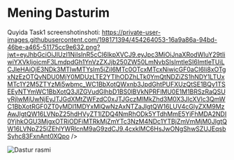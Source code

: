# Mening Dasturim

Quyida Task1 screenshotinshoti:
https://private-user-images.githubusercontent.com/198171394/454264053-16a9a86a-94bd-46be-a465-51175cc9e632.png?jwt=eyJhbGciOiJIUzI1NiIsInR5cCI6IkpXVCJ9.eyJpc3MiOiJnaXRodWIuY29tIiwiYXVkIjoicmF3LmdpdGh1YnVzZXJjb250ZW50LmNvbSIsImtleSI6ImtleTUiLCJleHAiOjE3NDk3MTIwMTYsIm5iZiI6MTc0OTcxMTcxNiwicGF0aCI6Ii8xOTgxNzEzOTQvNDU0MjY0MDUzLTE2YTlhODZhLTk0YmQtNDZiZS1hNDY1LTUxMTc1Y2M5ZTYzMi5wbmc_WC1BbXotQWxnb3JpdGhtPUFXUzQtSE1BQy1TSEEyNTYmWC1BbXotQ3JlZGVudGlhbD1BS0lBVkNPRFlMU0E1M1BRSzRaQSUyRjIwMjUwNjEyJTJGdXMtZWFzdC0xJTJGczMlMkZhd3M0X3JlcXVlc3QmWC1BbXotRGF0ZT0yMDI1MDYxMlQwNzAxNTZaJlgtQW16LUV4cGlyZXM9MzAwJlgtQW16LVNpZ25hdHVyZT1lZDQ4NmRhODk5YTdhMmE5YjFhMDA2NDI0YjhkOGU3MjgxOTRiODFiMTRkMjZmYTc3NzM4NDc1YTBjZmVmMjM0JlgtQW16LVNpZ25lZEhlYWRlcnM9aG9zdCJ9.4cxklMC6HsJwONgShwSZUJEqsbSyhc83FxnAnt0XQpo />

![Dastur rasmi](screenshot1.png)
